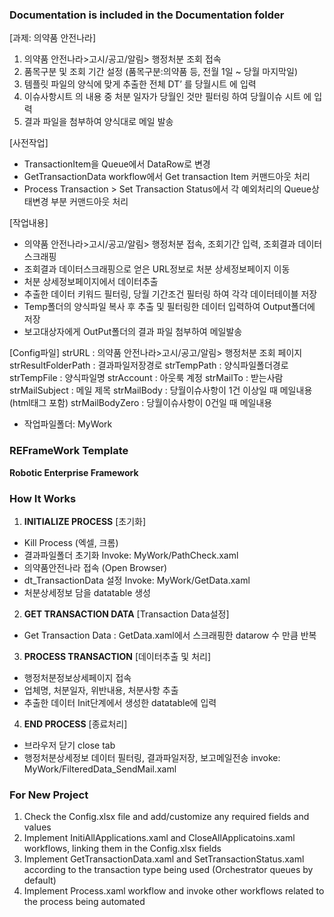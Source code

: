 ### Documentation is included in the Documentation folder ###
[과제: 의약품 안전나라]
1. 의약품 안전나라>고시/공고/알림> 행정처분 조회 접속
2. 품목구분 및 조회 기간 설정 (품목구분:의약품 등, 전월 1일 ~ 당월 마지막일)
3. 템플릿 파일의 양식에 맞게 추출한 전체 DT’ 를 당월시트 에 입력
4. 이슈사항시트 의 내용 중 처분 일자가 당월인 것만 필터링 하여 당월이슈 시트 에 입력
5. 결과 파일을 첨부하여 양식대로 메일 발송

[사전작업]
- TransactionItem을 Queue에서 DataRow로 변경
- GetTransactionData workflow에서 Get transaction Item 커맨드아웃 처리
- Process Transaction > Set Transaction Status에서 각 예외처리의 Queue상태변경 부분 커맨드아웃 처리

[작업내용]
- 의약품 안전나라>고시/공고/알림> 행정처분 접속, 조회기간 입력, 조회결과 데이터스크래핑
- 조회결과 데이터스크래핑으로 얻은 URL정보로 처분 상세정보페이지 이동
- 처분 상세정보페이지에서 데이터추출
- 추출한 데이터 키워드 필터링, 당월 기간조건 필터링 하여 각각 데이터테이블 저장
- Temp폴더의 양식파일 복사 후 추출 및 필터링한 데이터 입력하여 Output폴더에 저장
- 보고대상자에게 OutPut폴더의 결과 파일 첨부하여 메일발송

[Config파일]
strURL : 의약품 안전나라>고시/공고/알림> 행정처분 조회 페이지
strResultFolderPath : 결과파일저장경로
strTempPath : 양식파일폴더경로
strTempFile : 양식파일명
strAccount : 아웃룩 계정
strMailTo : 받는사람
strMailSubject : 메일 제목
strMailBody : 당월이슈사항이 1건 이상일 때 메일내용 (html태그 포함)
strMailBodyZero : 당월이슈사항이 0건일 때 메일내용

* 작업파일폴더: MyWork

### REFrameWork Template ###
**Robotic Enterprise Framework**


### How It Works ###

1. **INITIALIZE PROCESS**
[초기화]
- Kill Process (엑셀, 크롬)
- 결과파일폴더 초기화 
   Invoke: 
MyWork/PathCheck.xaml
- 의약품안전나라 접속 (Open Browser)
- dt_TransactionData 설정 
   Invoke: MyWork/GetData.xaml
- 처분상세정보 담을 datatable 생성

2. **GET TRANSACTION DATA**
[Transaction Data설정]
- Get Transaction Data : GetData.xaml에서 
스크래핑한 datarow 수 만큼 반복

3. **PROCESS TRANSACTION**
[데이터추출 및 처리]
- 행정처분정보상세페이지 접속
- 업체명, 처분일자, 위반내용, 처분사항 추출
- 추출한 데이터 Init단계에서 생성한 datatable에 입력

4. **END PROCESS**
[종료처리]
- 브라우저 닫기 close tab 
- 행정처분상세정보 데이터 필터링, 결과파일저장, 보고메일전송
invoke: MyWork/FilteredData_SendMail.xaml


### For New Project ###

1. Check the Config.xlsx file and add/customize any required fields and values
2. Implement InitiAllApplications.xaml and CloseAllApplicatoins.xaml workflows, linking them in the Config.xlsx fields
3. Implement GetTransactionData.xaml and SetTransactionStatus.xaml according to the transaction type being used (Orchestrator queues by default)
4. Implement Process.xaml workflow and invoke other workflows related to the process being automated
